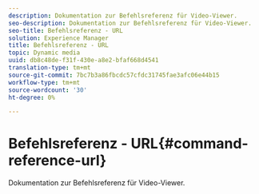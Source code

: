 ```yaml
---
description: Dokumentation zur Befehlsreferenz für Video-Viewer.
seo-description: Dokumentation zur Befehlsreferenz für Video-Viewer.
seo-title: Befehlsreferenz - URL
solution: Experience Manager
title: Befehlsreferenz - URL
topic: Dynamic media
uuid: db8c48de-f31f-430e-a8e2-bfaf668d4541
translation-type: tm+mt
source-git-commit: 7bc7b3a86fbcdc57cfdc31745fae3afc06e44b15
workflow-type: tm+mt
source-wordcount: '30'
ht-degree: 0%

---
```



# Befehlsreferenz - URL{#command-reference-url}

Dokumentation zur Befehlsreferenz für Video-Viewer.

